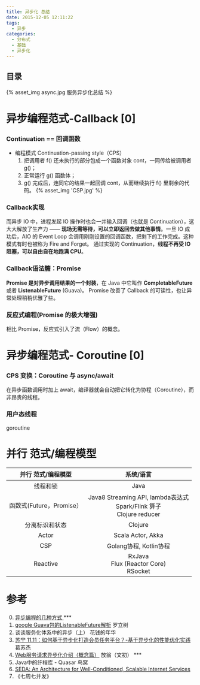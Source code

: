 ```yaml
---
title: 异步化 总结
date: 2015-12-05 12:11:22
tags:
  - 异步
categories:
  - 分布式 
  - 基础
  - 异步化   
---
```


<p></p>
<!-- more -->

## 目录
<!-- toc -->

{% asset_img  async.jpg  服务异步化总结 %}

# 异步编程范式-Callback [0]
### Continuation == 回调函数 
  + 编程模式    Continuation-passing style（CPS）
    1. 把调用者 f() 还未执行的部分包成一个函数对象 cont，一同传给被调用者 g()；
    2. 正常运行 g() 函数体；
    3. g() 完成后，连同它的结果一起回调 cont，从而继续执行 f() 里剩余的代码。
       {% asset_img  'CSP.jpg' %}  

### Callback实现 
  而异步 IO 中，进程发起 IO 操作时也会一并输入回调（也就是 Continuation），这大大解放了生产力 —— **现场无需等待，可以立即返回去做其他事情**。一旦 IO 成功后，AIO 的 Event Loop 会调用刚刚设置的回调函数，把剩下的工作完成。这种模式有时也被称为 Fire and Forget。
  通过实现的 Continuation，**线程不再受 IO 阻塞，可以自由自在地跑满 CPU**。

### Callback语法糖：Promise
  **Promise 是对异步调用结果的一个封装**，在 Java 中它叫作 **CompletableFuture**  或者 **ListenableFuture** (Guava)。
  Promise 改善了 Callback 的可读性，也让异常处理稍稍优雅了些。

### 反应式编程(Promise 的极大增强)  
  相比 Promise，反应式引入了流（Flow）的概念。 


# 异步编程范式- Coroutine [0]
### CPS 变换：Coroutine 与 async/await
在异步函数调用时加上 await，编译器就会自动把它转化为协程（Coroutine），而非昂贵的线程。

### 用户态线程
goroutine 

#  并行 范式/编程模型
并行 范式/编程模型  |  系统/语言  
:-:|:-:
线程和锁| Java
函数式(Future，Promise）| Java8 Streaming API, lambda表达式<br> Spark/Flink 算子<br> Clojure reducer
分离标识和状态| Clojure
Actor| Scala Actor, Akka 
CSP| Golang协程, Kotlin协程 
Reactive | RxJava<br> Flux (Reactor Core)<br> RSocket 



# 参考
0. [异步编程的几种方式 ](http://ericfu.me/several-ways-to-aync/) *** 
1. [google Guava包的ListenableFuture解析](http://ifeve.com/google-guava-listenablefuture/) 罗立树 
2. 谈谈服务化体系中的异步（上） 花钱的年华
3. [苏宁 11.11：如何基于异步化打造会员任务平台？-基于异步化的性能优化实践](https://www.infoq.cn/article/member-task-platform-practice)  葛苏杰
4. [Web服务请求异步化介绍（概念篇）](https://blog.csdn.net/cenwenchu79/article/details/5703430) 放翁（文初）  ***
5. Java中的纤程库 - Quasar 鸟窝
6. [SEDA: An Architecture for Well-Conditioned, Scalable Internet Services](https://www.researchgate.net/publication/2391753_SEDA_An_Architecture_for_Well-Conditioned_Scalable_Internet_Services)
13. 《七周七并发》

